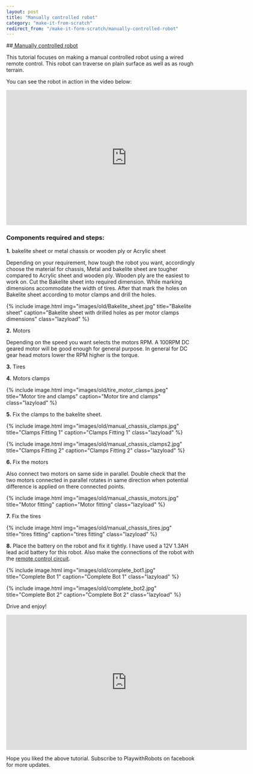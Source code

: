 ```yaml
---
layout: post
title: "Manually controlled robot"
category: "make-it-from-scratch"
redirect_from: "/make-it-form-scratch/manually-controlled-robot"
---
```

##[ Manually controlled robot]()

This tutorial focuses on making a manual controlled robot using a wired remote control. This robot can traverse on plain surface as well as as rough terrain. 

You can see the robot in action in the video below: 

 <iframe src="http://www.youtube.com/embed/Sgiectb69fw" frameborder="0" width="640" height="360"></iframe>

### Components required and steps:

**1.** bakelite sheet or metal chassis or wooden ply or Acrylic sheet 

Depending on your requirement, how tough the robot you want, accordingly choose the material for chassis, Metal and bakelite sheet are tougher compared to Acrylic sheet and wooden ply. Wooden ply are the easiest to work on. Cut the Bakelite sheet into required dimension. While marking dimensions accommodate the width of tires. After that mark the holes on Bakelite sheet according to motor clamps and drill the holes.

{% include image.html img="images/old/Bakelite_sheet.jpg" title="Bakelite sheet" caption="Bakelite sheet with drilled holes as per motor clamps dimensions" class="lazyload" %}

**2.** Motors 

Depending on the speed you want selects the motors RPM. A 100RPM DC geared motor will be good enough for general purpose. In general for DC gear head motors lower the RPM higher is the torque.  

**3.** Tires 

**4.** Motors clamps 

{% include image.html img="images/old/tire_motor_clamps.jpeg" title="Motor tire and clamps" caption="Motor tire and clamps" class="lazyload" %}


**5.** Fix the clamps to the bakelite sheet. 

{% include image.html img="images/old/manual_chassis_clamps.jpg" title="Clamps Fitting 1" caption="Clamps Fitting 1" class="lazyload" %}

{% include image.html img="images/old/manual_chassis_clamps2.jpg" title="Clamps Fitting 2" caption="Clamps Fitting 2" class="lazyload" %}


**6.** Fix the motors 

Also connect two motors on same side in parallel. Double check that the two motors connected in parallel rotates in same direction when potential difference is applied on there connected points. 

{% include image.html img="images/old/manual_chassis_motors.jpg" title="Motor fitting" caption="Motor fitting" class="lazyload" %}


**7.** Fix the tires 

{% include image.html img="images/old/manual_chassis_tires.jpg" title="tires fitting" caption="tires fitting" class="lazyload" %}

**8.** Place the battery on the robot and fix it tightly. I have used a 12V 1.3AH lead acid battery for this robot. Also make the connections of the robot with the [remote control circuit](/wired-relay-remote "Wired relay remote control circuit"). 

{% include image.html img="images/old/complete_bot1.jpg" title="Complete Bot 1" caption="Complete Bot 1" class="lazyload" %}

{% include image.html img="images/old/complete_bot2.jpg" title="Complete Bot 2" caption="Complete Bot 2" class="lazyload" %}

Drive and enjoy! 

<iframe src="http://www.youtube.com/embed/Sgiectb69fw" frameborder="0" width="640" height="360"></iframe>

Hope you liked the above tutorial. Subscribe to PlaywithRobots on facebook for more updates.


